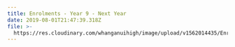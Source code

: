 ```yaml
---
title: Enrolments - Year 9 - Next Year
date: 2019-08-01T21:47:39.318Z
file: >-
  https://res.cloudinary.com/whanganuihigh/image/upload/v1562014435/Enrolment%20Applications/2020_Year_9_Enrolment_Form_-_Whanganui_High_School.pdf
---
```


